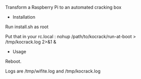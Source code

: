 Transform a Raspberry Pi to an automated cracking box

* Installation 

Run install.sh as root

Put that in your rc.local :
nohup /path/to/kocrack/run-at-boot > /tmp/kocrack.log 2>&1 &

* Usage

Reboot.

Logs are /tmp/wifite.log and /tmp/kocrack.log
